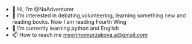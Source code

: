 - 👋 Hi, I’m @NaAdventurer
- 👀 I’m interested in debating,volunteering, learning something new and reading books. Now I am reading Fourth Wing 
- 🌱 I’m currently learning python and English
- 📫 How to reach me meerimomurzakova.a@gmail.com

<!---
NaAdventurer/NaAdventurer is a ✨ special ✨ repository because its `README.md` (this file) appears on your GitHub profile.
You can click the Preview link to take a look at your changes.
--->
